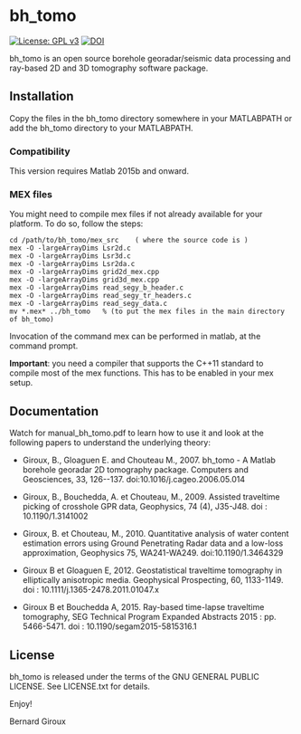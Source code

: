 # bh_tomo

[![License: GPL v3](https://img.shields.io/badge/License-GPL%20v3-blue.svg)](./01_LICENSE.txt)
[![DOI](https://zenodo.org/badge/DOI/10.5281/zenodo.1162858.svg)](https://doi.org/10.5281/zenodo.1162858)

bh_tomo is an open source borehole georadar/seismic data processing and
ray-based 2D and 3D tomography software package.

## Installation

Copy the files in the bh_tomo directory somewhere in your MATLABPATH or add
the bh_tomo directory to your MATLABPATH.

### Compatibility

This version requires Matlab 2015b and onward.

### MEX files

You might need to compile mex files if not already available for
your platform.  To do so, follow the steps:
```
cd /path/to/bh_tomo/mex_src    ( where the source code is )
mex -O -largeArrayDims Lsr2d.c
mex -O -largeArrayDims Lsr3d.c
mex -O -largeArrayDims Lsr2da.c
mex -O -largeArrayDims grid2d_mex.cpp
mex -O -largeArrayDims grid3d_mex.cpp
mex -O -largeArrayDims read_segy_b_header.c
mex -O -largeArrayDims read_segy_tr_headers.c
mex -O -largeArrayDims read_segy_data.c
mv *.mex* ../bh_tomo   % (to put the mex files in the main directory of bh_tomo)
```

Invocation of the command mex can be performed in matlab, at the
command prompt.

**Important**: you need a compiler that supports the C++11 standard to
    compile most of the mex functions.  This has to be enabled in your
    mex setup.

## Documentation

Watch for manual_bh_tomo.pdf to learn how to use it and look at the following
papers to understand the underlying theory:

- Giroux, B., Gloaguen E. and Chouteau M., 2007.  bh_tomo - A Matlab borehole
georadar 2D tomography package. Computers and Geosciences, 33,
126--137. doi:10.1016/j.cageo.2006.05.014

- Giroux, B., Bouchedda, A. et Chouteau, M., 2009. Assisted traveltime picking
of crosshole GPR data, Geophysics, 74 (4), J35-J48. doi : 10.1190/1.3141002

- Giroux, B. et Chouteau, M., 2010. Quantitative analysis of water content
estimation errors using Ground Penetrating Radar data and a low-loss
approximation, Geophysics 75, WA241-WA249. doi:10.1190/1.3464329

- Giroux B et Gloaguen E, 2012. Geostatistical traveltime tomography in
 elliptically anisotropic media. Geophysical Prospecting, 60, 1133-1149.
 doi : 10.1111/j.1365-2478.2011.01047.x

- Giroux B et Bouchedda A, 2015. Ray-based time-lapse traveltime tomography,
 SEG Technical Program Expanded Abstracts 2015 : pp. 5466-5471.
 doi : 10.1190/segam2015-5815316.1


## License

bh_tomo is released under the terms of the GNU GENERAL PUBLIC LICENSE.
See LICENSE.txt for details.


Enjoy!

Bernard Giroux

